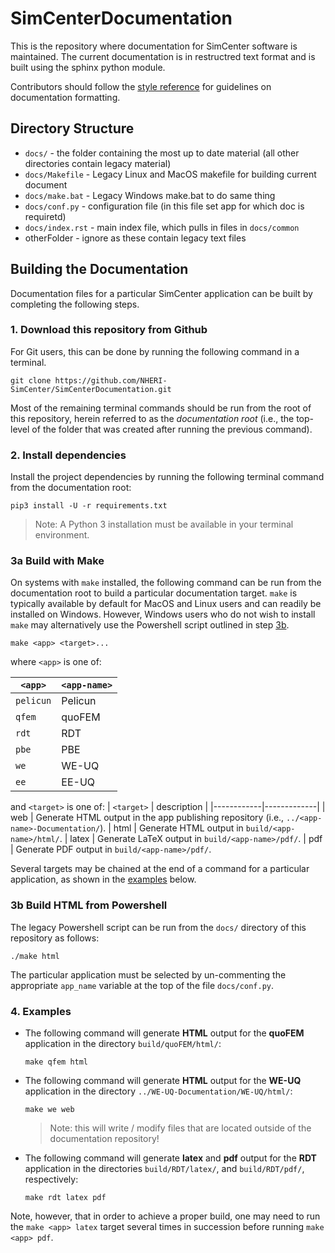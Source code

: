 # SimCenterDocumentation

This is the repository where documentation for SimCenter software is maintained. The current documentation is in restructred text format and is built using the sphinx python module.

Contributors should follow the [style reference](docstyle.md) for guidelines on documentation formatting.

## Directory Structure

+ `docs/`   - the folder containing the most up to date material (all other directories contain legacy material)
+ `docs/Makefile` - Legacy Linux and MacOS makefile for building current document
+ `docs/make.bat`   - Legacy Windows make.bat to do same thing
+ `docs/conf.py` - configuration file (in this file set app for which doc is requiretd)
+ `docs/index.rst` - main index file, which pulls in files in `docs/common`
+ otherFolder - ignore as these contain legacy text files


## Building the Documentation

Documentation files for a particular SimCenter application can be built by completing the following steps.

### 1. Download this repository from Github

For Git users, this can be done by running the following command in a terminal.

```shell
git clone https://github.com/NHERI-SimCenter/SimCenterDocumentation.git
```

Most of the remaining terminal commands should be run from the root of this repository, herein referred to as the *documentation root* (i.e., the top-level of the folder that was created after running the previous command).

### 2. Install dependencies

Install the project dependencies by running the following terminal command from the documentation root:

```shell
pip3 install -U -r requirements.txt
```

> Note: A Python 3 installation must be available in your terminal environment.

### 3a Build with Make

On systems with `make` installed, the following command can be run from the documentation root to build a particular documentation target. `make` is typically available by default for MacOS and Linux users and can readily be installed on Windows. However, Windows users who do not wish to install `make` may alternatively use the Powershell script outlined in step [3b](#Build-HTML-from-Powershell).

```shell
make <app> <target>...
```

where `<app>` is one of:

| `<app>` |  `<app-name>` |
| --------|---------------|
| `pelicun` |  Pelicun
| `qfem`    |  quoFEM
| `rdt`     |  RDT
| `pbe`     |  PBE
| `we`      |  WE-UQ
| `ee`      |  EE-UQ

and `<target>` is one of:
| `<target>` | description | 
|------------|-------------|
|  web    | Generate HTML output in the app publishing repository (i.e., `../<app-name>-Documentation/`).
|  html   | Generate HTML output in `build/<app-name>/html/`.
|  latex  | Generate LaTeX output in `build/<app-name>/pdf/`.
|  pdf    | Generate PDF output in `build/<app-name>/pdf/`.


Several targets may be chained at the end of a command for a particular application, as shown in the [examples](#examples) below.

### 3b Build HTML from Powershell

The legacy Powershell script can be run from the `docs/` directory of this repository as follows:

```
./make html
```

The particular application must be selected by un-commenting the appropriate `app_name` variable at the top of the file `docs/conf.py`.

### 4. Examples

- The following command will generate **HTML** output for the **quoFEM** application in the directory `build/quoFEM/html/`:

    ```shell
    make qfem html
    ```

- The following command will generate **HTML** output for the **WE-UQ** application in the directory `../WE-UQ-Documentation/WE-UQ/html/`:

    ```shell
    make we web
    ```
    > Note: this will write / modify files that are located outside of the documentation repository!

- The following command will generate **latex** and **pdf** output for the **RDT** application in the directories `build/RDT/latex/`, and `build/RDT/pdf/`, respectively:

    ```shell
    make rdt latex pdf
    ```
Note, however, that in order to achieve a proper build, one may need to run the `make <app> latex` target several times in succession before running `make <app> pdf`.
